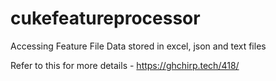 # cukefeatureprocessor
Accessing Feature File Data stored in excel, json and text files

Refer to this for more details - https://ghchirp.tech/418/
